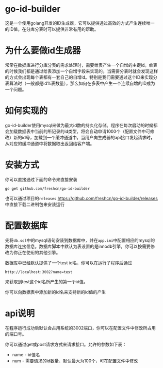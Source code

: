 # go-id-builder
这是一个使用golang开发的ID生成器，它可以提供通过高效的方式产生连续唯一的ID值。在分库分表时可以提供非常有用的帮助。
# 为什么要做id生成器

常常在数据库进行分库分表的需求处理时，需要给表产生一个自增的主键id。单表的时候我们都是通过给表添加一个自增字段来实现的。当需要分表时就会发现这样的方式会出现每个表都有一套自己的自增id。特别是我们需要通过这个ID来实现分表算法时（一般都是id%表数量），那么如何在多表中产生一个连续自增的ID成为一个问题。

# 如何实现的

go-id-builder使用mysql来做为最大id数的持久化存储。程序在每次启动的时候都会加载数据表中当前的所记录的id类型，将会自动申请1000个（配置文件中可修改）新的id号，加载到一个缓冲通道中，当用户向生成器的api接口发起请求时，从对应的缓冲通道中将数据取出返回给客户端。

# 安装方式

你可以直接通过下面的命令来直接安装

`go get github.com/freshcn/go-id-builder`

也可以通过项目的`releases` https://github.com/freshcn/go-id-builder/releases 中直接下载二进制包来安装运行

# 配置数据库

先将`db.sql`中的mysql语句安装到数据库中，并在`app.ini`中配置相应的mysql的数据库连接信息。数据库脚本中默认为表设置的是innodb引擎，你可以按需要修改为你正在使用的其他引擎。

数据库中已经默认提供了一个test   id名，你可以在运行了程序后通过

`http://localhost:3002?name=test`

来获取到test这个id名所产生的第一个id值。

你可以向数据表中添加新的id名来支持新的id值的产生

# api说明

在程序运行成功后默认会占用系统的3002端口，你可以在配置文件中修改所占用的端口号。

你可以通过get或post请求方式来请求接口。允许的参数如下表：

- name - id值名
- num - 需要请求的id数量，默认最大为100个，可在配置文件中修改
